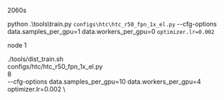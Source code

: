 2060s

python .\tools\train.py `
configs\htc\htc_r50_fpn_1x_el.py `
--cfg-options data.samples_per_gpu=1 data.workers_per_gpu=0 `
optimizer.lr=0.002 `


node 1

./tools/dist_train.sh \
configs/htc/htc_r50_fpn_1x_el.py \
8 \
--cfg-options data.samples_per_gpu=10 data.workers_per_gpu=4 \
optimizer.lr=0.002 \
